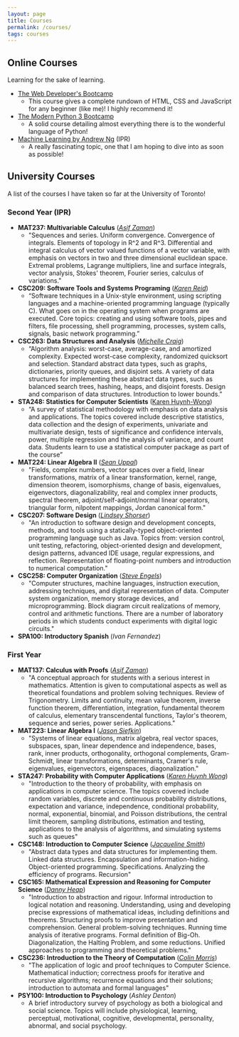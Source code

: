 ```yaml
---
layout: page
title: Courses
permalink: /courses/
tags: courses
---
```


<style>
    ul {
      margin-bottom: 0;
    }
</style>


## Online Courses

Learning for the sake of learning.

- [The Web Developer's Bootcamp](https://www.udemy.com/course/the-web-developer-bootcamp/)
    - This course gives a complete rundown of HTML, CSS and JavaScript for any beginner (like me)! I highly recommend it!
- [The Modern Python 3 Bootcamp](https://www.udemy.com/course/the-modern-python3-bootcamp/)
    - A solid course detailing almost everything there is to the wonderful language of Python!
- [Machine Learning by Andrew Ng](https://www.coursera.org/learn/machine-learning) (IPR)
    - A really fascinating topic, one that I am hoping to dive into as soon as possible!


## University Courses

A list of the courses I have taken so far at the University of Toronto!

### Second Year (IPR)
- **MAT237: Multivariable Calculus**
([*Asif Zaman*](https://www.math.toronto.edu/zaman/))
    - "Sequences and series. Uniform convergence. Convergence of integrals. Elements of topology in R^2 and R^3. Differential and integral calculus of vector valued functions of a vector variable, with emphasis on vectors in two and three dimensional euclidean space. Extremal problems, Lagrange multipliers, line and surface integrals, vector analysis, Stokes' theorem, Fourier series, calculus of variations."
- **CSC209: Software Tools and Systems Programing**
([*Karen Reid*](https://www.cs.toronto.edu/~reid/))
    - “Software techniques in a Unix-style environment, using scripting languages and a machine-oriented programming language (typically C). What goes on in the operating system when programs are executed. Core topics: creating and using software tools, pipes and filters, file processing, shell programming, processes, system calls, signals, basic network programming.”
- **CSC263: Data Structures and Analysis**
([*Michelle Craig*](https://www.provost.utoronto.ca/profile/michelle-craig/))
    - “Algorithm analysis: worst-case, average-case, and amortized complexity. Expected worst-case complexity, randomized quicksort and selection. Standard abstract data types, such as graphs, dictionaries, priority queues, and disjoint sets. A variety of data structures for implementing these abstract data types, such as balanced search trees, hashing, heaps, and disjoint forests. Design and comparison of data structures. Introduction to lower bounds.”
- **STA248: Statistics for Computer Scientists**
([Karen Huynh-Wong](https://www.statistics.utoronto.ca/people/directories/all-faculty/karen-huynh-wong))
    - “A survey of statistical methodology with emphasis on data analysis and applications. The topics covered include descriptive statistics, data collection and the design of experiments, univariate and multivariate design, tests of significance and confidence intervals, power, multiple regression and the analysis of variance, and count data. Students learn to use a statistical computer package as part of the course”
- **MAT224: Linear Algebra II**
([*Sean Uppal*](https://www.math.toronto.edu/cms/people/faculty/uppal-sean2/))
    - "Fields, complex numbers, vector spaces over a field, linear transformations, matrix of a linear transformation, kernel, range, dimension theorem, isomorphisms, change of basis, eigenvalues, eigenvectors, diagonalizability, real and complex inner products, spectral theorem, adjoint/self-adjoint/normal linear operators, triangular form, nilpotent mappings, Jordan canonical form."
- **CSC207: Software Design**
([*Lindsey Shorser*](https://www.math.toronto.edu/cms/people/faculty/shorser-lindsey/))
    - "An introduction to software design and development concepts, methods, and tools using a statically-typed object-oriented programming language such as Java. Topics from: version control, unit testing, refactoring, object-oriented design and development, design patterns, advanced IDE usage, regular expressions, and reflection. Representation of floating-point numbers and introduction to numerical computation."
- **CSC258: Computer Organization**
([*Steve Engels*](http://www.cs.toronto.edu/~sengels/info.shtml))
    - "Computer structures, machine languages, instruction execution, addressing techniques, and digital representation of data. Computer system organization, memory storage devices, and microprogramming. Block diagram circuit realizations of memory, control and arithmetic functions. There are a number of laboratory periods in which students conduct experiments with digital logic circuits."
- **SPA100: Introductory Spanish**
(*Ivan Fernandez*)

### First Year
- **MAT137: Calculus with Proofs**
([*Asif Zaman*](https://www.math.toronto.edu/zaman/))
    - "A conceptual approach for students with a serious interest in mathematics. Attention is given to computational aspects as well as theoretical foundations and problem solving techniques. Review of Trigonometry. Limits and continuity, mean value theorem, inverse function theorem, differentiation, integration, fundamental theorem of calculus, elementary transcendental functions, Taylor's theorem, sequence and series, power series. Applications."
- **MAT223: Linear Algebra I**
([*Jason Siefkin*](http://www.math.toronto.edu/siefkenj/homepage/index.html))
    - "Systems of linear equations, matrix algebra, real vector spaces, subspaces, span, linear dependence and independence, bases, rank, inner products, orthogonality, orthogonal complements, Gram-Schmidt, linear transformations, determinants, Cramer's rule, eigenvalues, eigenvectors, eigenspaces, diagonalization."
- **STA247: Probability with Computer Applications**
([*Karen Huynh Wong*](https://www.statistics.utoronto.ca/people/directories/all-faculty/karen-huynh-wong))
    - "Introduction to the theory of probability, with emphasis on applications in computer science. The topics covered include random variables, discrete and continuous probability distributions, expectation and variance, independence, conditional probability, normal, exponential, binomial, and Poisson distributions, the central limit theorem, sampling distributions, estimation and testing, applications to the analysis of algorithms, and simulating systems such as queues"
- **CSC148: Introduction to Computer Science**
([*Jacqueline Smith*](http://www.cs.toronto.edu/~jsmith/))
    - "Abstract data types and data structures for implementing them. Linked data structures. Encapsulation and information-hiding. Object-oriented programming. Specifications. Analyzing the efficiency of programs. Recursion"
- **CSC165: Mathematical Expression and Reasoning for Computer Science**
([*Danny Heap*](http://www.cs.toronto.edu/~heap/))
    - "Introduction to abstraction and rigour. Informal introduction to logical notation and reasoning. Understanding, using and developing precise expressions of mathematical ideas, including definitions and theorems. Structuring proofs to improve presentation and comprehension. General problem-solving techniques. Running time analysis of iterative programs. Formal definition of Big-Oh. Diagonalization, the Halting Problem, and some reductions. Unified approaches to programming and theoretical problems."
- **CSC236: Introduction to the Theory of Computation**
([*Colin Morris*](http://colinmorris.github.io/about/))
    - "The application of logic and proof techniques to Computer Science. Mathematical induction; correctness proofs for iterative and recursive algorithms; recurrence equations and their solutions; introduction to automata and formal languages"
- **PSY100: Introduction to Psychology**
(*Ashley Denton*)
    - A brief introductory survey of psychology as both a biological and social science. Topics will include physiological, learning, perceptual, motivational, cognitive, developmental, personality, abnormal, and social psychology.
<br><br>